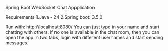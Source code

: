 Spring Boot WebSocket Chat Appplication

Requirements
1.Java - 24
2.Spring boot: 3.5.0

Run with:
http://localhost:8080/
You can just type in your name and start chatting with others. If no one is available in the chat room, then you can open the app in two tabs, login with different usernames and start sending messages.
